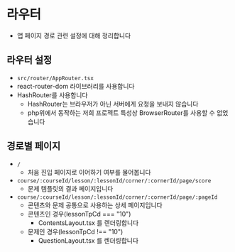 # 라우터

- 앱 페이지 경로 관련 설정에 대해 정리합니다

## 라우터 설정

- `src/router/AppRouter.tsx`
- react-router-dom 라이브러리를 사용합니다
- HashRouter를 사용합니다
  - HashRouter는 브라우저가 아닌 서버에게 요청을 보내지 않습니다
  - php위에서 동작하는 저희 프로젝트 특성상 BrowserRouter를 사용할 수 없었습니다

## 경로별 페이지

- `/`
  - 처음 진입 페이지로 이어하기 여부를 물어봅니다
- `course/:courseId/lesson/:lessonId/corner/:cornerId/page/score`
  - 문제 템플릿의 결과 페이지입니다
- `course/:courseId/lesson/:lessonId/corner/:cornerId/page/:pageId`
  - 콘텐츠와 문제 공통으로 사용하는 상세 페이지입니다
  - 콘텐츠인 경우(lessonTpCd === "10")
    - ContentsLayout.tsx 를 렌더링합니다
  - 문제인 경우(lessonTpCd !== "10")
    - QuestionLayout.tsx 를 렌더링합니다
